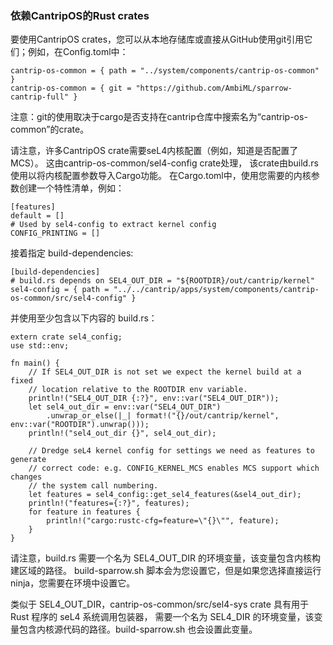 <!--
### Depending on CantripOS Rust crates

To use CantripOS crates you can reference them from a local repository or
directly from GitHub using git; e.g. in a Config.toml:
-->
### 依赖CantripOS的Rust crates

要使用CantripOS crates，您可以从本地存储库或直接从GitHub使用git引用它们；例如，在Config.toml中：

```
cantrip-os-common = { path = "../system/components/cantrip-os-common" }
cantrip-os-common = { git = "https://github.com/AmbiML/sparrow-cantrip-full" }
```

<!--
NB: the git usage depends on cargo's support for searching for a crate
named "cantrip-os-common" in the cantrip repo.

Note that many CantripOS crates need the seL4 kernel configuration
(e.g. to know whether MCS is configured). This is handled by the
cantrip-os-common/sel4-config crate that is used by a build.rs to import
kernel configuration parameters as Cargo features. In a Cargo.toml create
a features manifest with the kernel parameters you need e.g.
-->

注意：git的使用取决于cargo是否支持在cantrip仓库中搜索名为“cantrip-os-common”的crate。

请注意，许多CantripOS crate需要seL4内核配置（例如，知道是否配置了MCS）。
这由cantrip-os-common/sel4-config crate处理，
该crate由build.rs使用以将内核配置参数导入Cargo功能。
在Cargo.toml中，使用您需要的内核参数创建一个特性清单，例如：

```
[features]
default = []
# Used by sel4-config to extract kernel config
CONFIG_PRINTING = []
```
<!--
then specify build-dependencies:
-->
接着指定 build-dependencies:

```
[build-dependencies]
# build.rs depends on SEL4_OUT_DIR = "${ROOTDIR}/out/cantrip/kernel"
sel4-config = { path = "../../cantrip/apps/system/components/cantrip-os-common/src/sel4-config" }
```
<!--
and use a build.rs that includes at least:
-->
并使用至少包含以下内容的 build.rs：

```
extern crate sel4_config;
use std::env;

fn main() {
    // If SEL4_OUT_DIR is not set we expect the kernel build at a fixed
    // location relative to the ROOTDIR env variable.
    println!("SEL4_OUT_DIR {:?}", env::var("SEL4_OUT_DIR"));
    let sel4_out_dir = env::var("SEL4_OUT_DIR")
        .unwrap_or_else(|_| format!("{}/out/cantrip/kernel", env::var("ROOTDIR").unwrap()));
    println!("sel4_out_dir {}", sel4_out_dir);

    // Dredge seL4 kernel config for settings we need as features to generate
    // correct code: e.g. CONFIG_KERNEL_MCS enables MCS support which changes
    // the system call numbering.
    let features = sel4_config::get_sel4_features(&sel4_out_dir);
    println!("features={:?}", features);
    for feature in features {
        println!("cargo:rustc-cfg=feature=\"{}\"", feature);
    }
}
```
<!--
Note how build.rs expects an SEL4_OUT_DIR environment variable that has the path to
the top of the kernel build area. The build-sparrow.sh script sets this for you but, for
example, if you choose to run ninja directly you will need it set in your environment.

Similar to SEL4_OUT_DIR the cantrip-os-common/src/sel4-sys crate that has the seL4 system
call wrappers for Rust programs requires an SEL4_DIR envronment variable that has the
path to the top of the kernel sources. This also is set by build-sparrow.sh.
-->

请注意，build.rs 需要一个名为 SEL4_OUT_DIR 的环境变量，该变量包含内核构建区域的路径。
build-sparrow.sh 脚本会为您设置它，但是如果您选择直接运行 ninja，您需要在环境中设置它。

类似于 SEL4_OUT_DIR，cantrip-os-common/src/sel4-sys crate 具有用于 Rust 程序的 seL4 系统调用包装器，
需要一个名为 SEL4_DIR 的环境变量，该变量包含内核源代码的路径。build-sparrow.sh 也会设置此变量。